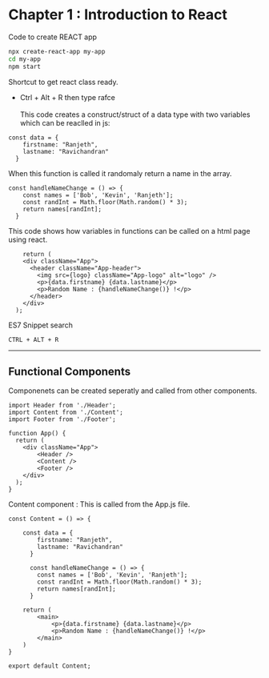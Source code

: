 # Chapter 1 : Introduction to React

Code to create REACT app
```BASH
npx create-react-app my-app
cd my-app
npm start
```

Shortcut to get react class ready.
- Ctrl + Alt + R then type rafce<Br><br>
This code creates a construct/struct of a data type with two variables which can be reaclled in js:
```JSX
const data = {
    firstname: "Ranjeth",
    lastname: "Ravichandran"
  }
```

When this function is called it randomaly return a name in the array.
```JSX
const handleNameChange = () => {
    const names = ['Bob', 'Kevin', 'Ranjeth'];
    const randInt = Math.floor(Math.random() * 3);
    return names[randInt];
  }
```

This code shows how variables in functions can be called on a html page using react.
```JSX
    return (
    <div className="App">
      <header className="App-header">
        <img src={logo} className="App-logo" alt="logo" />
        <p>{data.firstname} {data.lastname}</p>
        <p>Random Name : {handleNameChange()} !</p>
      </header>
    </div>
  );
```

ES7 Snippet search
```
CTRL + ALT + R
```
---
## Functional Components
Componenets can be created seperatly and called from other components.
```JSX
import Header from './Header';
import Content from './Content';
import Footer from './Footer';

function App() {
  return (
    <div className="App">
        <Header />
        <Content />
        <Footer />
    </div>
  );
}
```
Content component : This is called from the App.js file.
```JSX
const Content = () => {

    const data = {
        firstname: "Ranjeth",
        lastname: "Ravichandran"
      }
    
      const handleNameChange = () => {
        const names = ['Bob', 'Kevin', 'Ranjeth'];
        const randInt = Math.floor(Math.random() * 3);
        return names[randInt];
      }

    return (
        <main>
            <p>{data.firstname} {data.lastname}</p>
            <p>Random Name : {handleNameChange()} !</p>
        </main>
    )
}

export default Content;
```